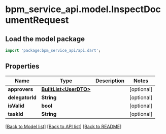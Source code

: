 # bpm_service_api.model.InspectDocumentRequest

## Load the model package
```dart
import 'package:bpm_service_api/api.dart';
```

## Properties
Name | Type | Description | Notes
------------ | ------------- | ------------- | -------------
**approvers** | [**BuiltList&lt;UserDTO&gt;**](UserDTO.md) |  | [optional] 
**delegatorId** | **String** |  | [optional] 
**isValid** | **bool** |  | [optional] 
**taskId** | **String** |  | [optional] 

[[Back to Model list]](../README.md#documentation-for-models) [[Back to API list]](../README.md#documentation-for-api-endpoints) [[Back to README]](../README.md)


